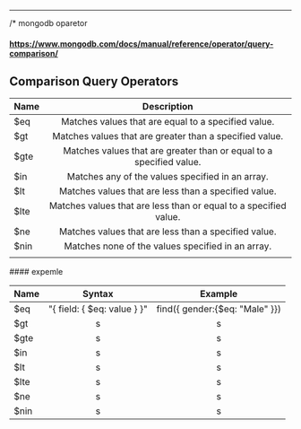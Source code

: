 ---

/\* mongodb oparetor

#### https://www.mongodb.com/docs/manual/reference/operator/query-comparison/

## Comparison Query Operators

<div align="center">

| Name |                             Description                             |
| :--- | :-----------------------------------------------------------------: |
| $eq  |         Matches values that are equal to a specified value.         |
| $gt  |       Matches values that are greater than a specified value.       |
| $gte | Matches values that are greater than or equal to a specified value. |
| $in  |          Matches any of the values specified in an array.           |
| $lt  |        Matches values that are less than a specified value.         |
| $lte |  Matches values that are less than or equal to a specified value.   |
| $ne  |        Matches values that are less than a specified value.         |
| $nin |          Matches none of the values specified in an array.          |
|      |                                                                     |

</div>
#### expemle

| Name |           Syntax            |            Example             |
| :--- | :-------------------------: | :----------------------------: |
| $eq  | "{ field: { $eq: value } }" | find({ gender:{$eq: "Male" }}) |
| $gt  |              s              |               s                |
| $gte |              s              |               s                |
| $in  |              s              |               s                |
| $lt  |              s              |               s                |
| $lte |              s              |               s                |
| $ne  |              s              |               s                |
| $nin |              s              |               s                |
